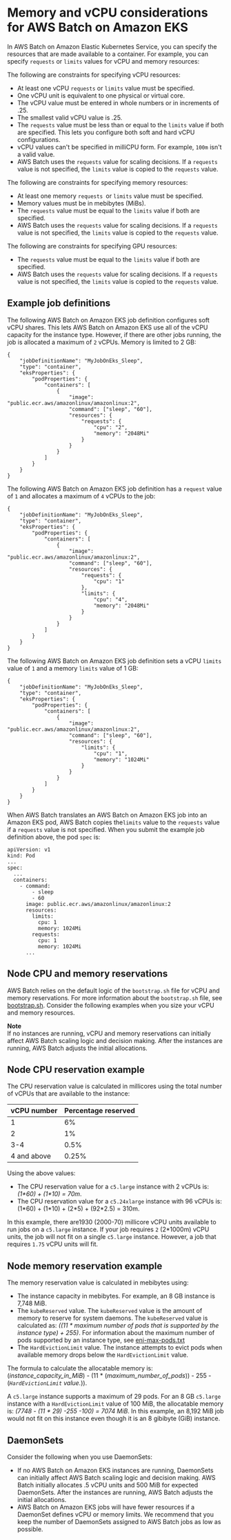 # Memory and vCPU considerations for AWS Batch on Amazon EKS<a name="memory-cpu-batch-eks"></a>

In AWS Batch on Amazon Elastic Kubernetes Service, you can specify the resources that are made available to a container\. For example, you can specify `requests` or `limits` values for vCPU and memory resources:

The following are constraints for specifying vCPU resources:
+ At least one vCPU `requests` or `limits` value must be specified\.
+ One vCPU unit is equivalent to one physical or virtual core\. 
+ The vCPU value must be entered in whole numbers or in increments of \.25\. 
+ The smallest valid vCPU value is \.25\.
+ The `requests` value must be less than or equal to the `limits` value if both are specified\. This lets you configure both soft and hard vCPU configurations\.
+ vCPU values can't be specified in milliCPU form\. For example, `100m` isn't a valid value\.
+ AWS Batch uses the `requests` value for scaling decisions\. If a `requests` value is not specified, the `limits` value is copied to the `requests` value\.

The following are constraints for specifying memory resources:
+ At least one memory `requests `or `limits` value must be specified\.
+ Memory values must be in mebibytes \(MiBs\)\.
+ The `requests` value must be equal to the `limits` value if both are specified\.
+ AWS Batch uses the `requests` value for scaling decisions\. If a `requests` value is not specified, the `limits` value is copied to the `requests` value\.

The following are constraints for specifying GPU resources:
+ The `requests` value must be equal to the `limits` value if both are specified\.
+ AWS Batch uses the `requests` value for scaling decisions\. If a `requests` value is not specified, the `limits` value is copied to the `requests` value\.

## Example job definitions<a name="memory-cpu-batch-eks-example-job-definition"></a>

The following AWS Batch on Amazon EKS job definition configures soft vCPU shares\. This lets AWS Batch on Amazon EKS use all of the vCPU capacity for the instance type\. However, if there are other jobs running, the job is allocated a maximum of `2` vCPUs\. Memory is limited to 2 GB:

```
{
    "jobDefinitionName": "MyJobOnEks_Sleep",
    "type": "container",
    "eksProperties": {
        "podProperties": {
            "containers": [
                {
                    "image": "public.ecr.aws/amazonlinux/amazonlinux:2",
                    "command": ["sleep", "60"],
                    "resources": {
                        "requests": {
                            "cpu": "2",
                            "memory": "2048Mi"
                        }
                    }
                }
            ]
        }
    }
}
```

The following AWS Batch on Amazon EKS job definition has a `request` value of `1` and allocates a maximum of `4` vCPUs to the job:

```
{
    "jobDefinitionName": "MyJobOnEks_Sleep",
    "type": "container",
    "eksProperties": {
        "podProperties": {
            "containers": [
                {
                    "image": "public.ecr.aws/amazonlinux/amazonlinux:2",
                    "command": ["sleep", "60"],
                    "resources": {
                        "requests": {
                            "cpu": "1"
                        },
                        "limits": {
                            "cpu": "4",
                            "memory": "2048Mi"
                        }
                    }
                }
            ]
        }
    }
}
```

The following AWS Batch on Amazon EKS job definition sets a vCPU `limits` value of `1` and a memory `limits` value of 1 GB:

```
{
    "jobDefinitionName": "MyJobOnEks_Sleep",
    "type": "container",
    "eksProperties": {
        "podProperties": {
            "containers": [
                {
                    "image": "public.ecr.aws/amazonlinux/amazonlinux:2",
                    "command": ["sleep", "60"],
                    "resources": {
                        "limits": {
                            "cpu": "1",
                            "memory": "1024Mi"
                        }
                    }
                }
            ]
        }
    }
}
```

 When AWS Batch translates an AWS Batch on Amazon EKS job into an Amazon EKS pod, AWS Batch copies the`limits` value to the `requests` value if a `requests` value is not specified\. When you submit the example job definition above, the pod `spec` is:

```
apiVersion: v1
kind: Pod
...
spec:
  ...
  containers:
    - command:
        - sleep
        - 60
      image: public.ecr.aws/amazonlinux/amazonlinux:2
      resources:
        limits:
          cpu: 1
          memory: 1024Mi
        requests:
          cpu: 1
          memory: 1024Mi
      ...
```

## Node CPU and memory reservations<a name="memory-cpu-batch-eks-node-cpu-memory-reservations"></a>

 AWS Batch relies on the default logic of the `bootstrap.sh` file for vCPU and memory reservations\. For more information about the `bootstrap.sh` file, see [bootstrap\.sh](https://github.com/awslabs/amazon-eks-ami/blob/master/files/bootstrap.sh)\. Consider the following examples when you size your vCPU and memory resources\. 

**Note**  
If no instances are running, vCPU and memory reservations can initially affect AWS Batch scaling logic and decision making\. After the instances are running, AWS Batch adjusts the initial allocations\.

## Node CPU reservation example<a name="memory-cpu-batch-eks-node-cpu-reservations"></a>

The CPU reservation value is calculated in millicores using the total number of vCPUs that are available to the instance:


| vCPU number | Percentage reserved | 
| --- | --- | 
| 1 | 6% | 
| 2 | 1% | 
| 3\-4 | 0\.5% | 
| 4 and above | 0\.25% | 

Using the above values:
+ The CPU reservation value for a `c5.large` instance with 2 vCPUs is: *\(1\*60\) \+ \(1\*10\) = 70m*\.
+ The CPU reservation value for a `c5.24xlarge` instance with 96 vCPUs is: \(1\*60\) \+ \(1\*10\) \+ \(2\*5\) \+ \(92\*2\.5\) = 310m\.

In this example, there are1930 \(2000\-70\) millicore vCPU units available to run jobs on a `c5.large` instance\. If your job requires `2` \(2\*1000m\) vCPU units, the job will not fit on a single `c5.large` instance\. However, a job that requires `1.75` vCPU units will fit\.

## Node memory reservation example<a name="memory-cpu-batch-eks-node-memory-reservations"></a>

The memory reservation value is calculated in mebibytes using:
+ The instance capacity in mebibytes\. For example, an 8 GB instance is 7,748 MiB\.
+ The `kubeReserved` value\. The `kubeReserved` value is the amount of memory to reserve for system daemons\. The `kubeReserved` value is calculated as: *\(\(11 \* maximum number of pods that is supported by the instance type\) \+ 255\)*\. For information about the maximum number of pods supported by an instance type, see [eni\-max\-pods\.txt](https://github.com/awslabs/amazon-eks-ami/blob/master/files/eni-max-pods.txt) 
+ The `HardEvictionLimit` value\. The instance attempts to evict pods when available memory drops below the `HardEvictionLimit` value\.

The formula to calculate the allocatable memory is: \(*instance\_capacity\_in\_MiB*\) \- \(11 \* \(*maximum\_number\_of\_pods*\)\) \- 255 \- \(*`HardEvictionLimit` value\.*\)\)\.

 A `c5.large` instance supports a maximum of 29 pods\. For an 8 GB `c5.large` instance with a `HardEvictionLimit` value of 100 MiB, the allocatable memory is: *\(7748 \- \(11 \* 29\) \-255 \-100\) = 7074 MiB*\. In this example, an 8,192 MiB job would not fit on this instance even though it is an 8 gibibyte \(GiB\) instance\.

## DaemonSets<a name="memory-cpu-batch-eks-reservations-daemonset-scaling"></a>

Consider the following when you use DaemonSets:
+ If no AWS Batch on Amazon EKS instances are running, DaemonSets can initially affect AWS Batch scaling logic and decision making\. AWS Batch initially allocates \.5 vCPU units and 500 MiB for expected DaemonSets\. After the instances are running, AWS Batch adjusts the initial allocations\.
+ AWS Batch on Amazon EKS jobs will have fewer resources if a DaemonSet defines vCPU or memory limits\. We recommend that you keep the number of DaemonSets assigned to AWS Batch jobs as low as possible\.